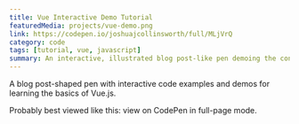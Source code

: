 ```yaml
---
title: Vue Interactive Demo Tutorial
featuredMedia: projects/vue-demo.png
link: https://codepen.io/joshuajcollinsworth/full/MLjVrQ
category: code
tags: [tutorial, vue, javascript]
summary: An interactive, illustrated blog post-like pen demoing the concepts of Vue JS.
---
```


A blog post-shaped pen with interactive code examples and demos for learning the basics of Vue.js.

Probably best viewed like this: view on CodePen in full-page mode.
